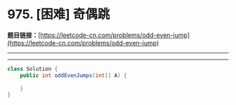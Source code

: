 # 975. [困难] 奇偶跳

**题目链接：**[https://leetcode-cn.com/problems/odd-even-jump](https://leetcode-cn.com/problems/odd-even-jump)

---

<Cards card="leetcode_975_odd-even-jump"></Cards>

---

```java
class Solution {
    public int oddEvenJumps(int[] A) {
        
    }
}
```